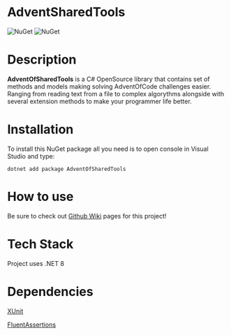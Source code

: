 # AdventSharedTools

![NuGet](https://img.shields.io/nuget/v/AdventOfSharedTools)
![NuGet](https://img.shields.io/nuget/dt/AdventOfSharedTools)

# Description

**AdventOfSharedTools** is a C# OpenSource library that contains set of methods and models making solving AdventOfCode challenges easier.
Ranging from reading text from a file to complex algorythms alongside with several extension methods to make your programmer life better.

# Installation

To install this NuGet package all you need is to open console in Visual Studio and type:

```
dotnet add package AdventOfSharedTools
```
# How to use
Be sure to check out [Github Wiki](https://github.com/svCcare/AdventOfSharedTools/wiki) pages for this project!

# Tech Stack
Project uses .NET 8

# Dependencies
[XUnit](https://github.com/xunit/xunit)

[FluentAssertions](https://github.com/fluentassertions/fluentassertions)
